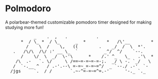 # Polmodoro
A polarbear-themed customizable pomodoro timer designed for making studying more fun!

<pre>
           _    .  ,   .           .
      *  / \_ *  / \_      _  *        *   /\'__        *
        /    \  /    \,   ((        .    _/  /  \  *'.
   .   /\/\  /\/ :' __ \_  `          _^/  ^/    `--.
      /    \/  \  _/  \-'\      *    /.' ^_   \_   .'\  *
    /\  .-   `. \/     \ /==~=-=~=-=-;.  _/ \ -. `_/   \ 
   /  `-.__ ^   / .-'.--\ =-=~_=-=~=^/  _ `--./ .-'  `-
  /jgs     `.  / /       `.~-^=-=~=^=.-'      '-._ `._

</pre>
